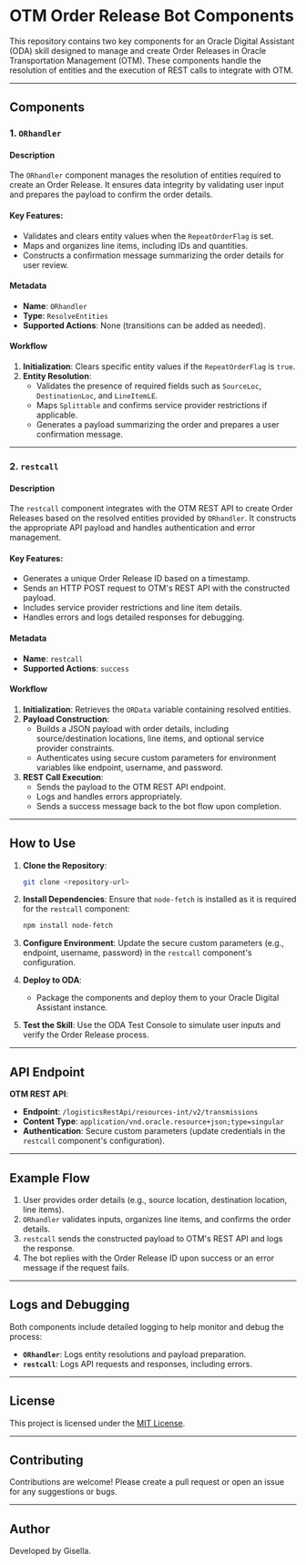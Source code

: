 # OTM Order Release Bot Components

This repository contains two key components for an Oracle Digital Assistant (ODA) skill designed to manage and create Order Releases in Oracle Transportation Management (OTM). These components handle the resolution of entities and the execution of REST calls to integrate with OTM.

---

## Components

### 1. `ORhandler`
#### Description
The `ORhandler` component manages the resolution of entities required to create an Order Release. It ensures data integrity by validating user input and prepares the payload to confirm the order details.

#### Key Features:
- Validates and clears entity values when the `RepeatOrderFlag` is set.
- Maps and organizes line items, including IDs and quantities.
- Constructs a confirmation message summarizing the order details for user review.

#### Metadata
- **Name**: `ORhandler`
- **Type**: `ResolveEntities`
- **Supported Actions**: None (transitions can be added as needed).

#### Workflow
1. **Initialization**: Clears specific entity values if the `RepeatOrderFlag` is `true`.
2. **Entity Resolution**:
   - Validates the presence of required fields such as `SourceLoc`, `DestinationLoc`, and `LineItemLE`.
   - Maps `Splittable` and confirms service provider restrictions if applicable.
   - Generates a payload summarizing the order and prepares a user confirmation message.

---

### 2. `restcall`
#### Description
The `restcall` component integrates with the OTM REST API to create Order Releases based on the resolved entities provided by `ORhandler`. It constructs the appropriate API payload and handles authentication and error management.

#### Key Features:
- Generates a unique Order Release ID based on a timestamp.
- Sends an HTTP POST request to OTM's REST API with the constructed payload.
- Includes service provider restrictions and line item details.
- Handles errors and logs detailed responses for debugging.

#### Metadata
- **Name**: `restcall`
- **Supported Actions**: `success`

#### Workflow
1. **Initialization**: Retrieves the `ORData` variable containing resolved entities.
2. **Payload Construction**:
   - Builds a JSON payload with order details, including source/destination locations, line items, and optional service provider constraints.
   - Authenticates using secure custom parameters for environment variables like endpoint, username, and password.
3. **REST Call Execution**:
   - Sends the payload to the OTM REST API endpoint.
   - Logs and handles errors appropriately.
   - Sends a success message back to the bot flow upon completion.

---

## How to Use

1. **Clone the Repository**:
   ```bash
   git clone <repository-url>
   ```

2. **Install Dependencies**:
   Ensure that `node-fetch` is installed as it is required for the `restcall` component:
   ```bash
   npm install node-fetch
   ```

3. **Configure Environment**:
   Update the secure custom parameters (e.g., endpoint, username, password) in the `restcall` component's configuration.

4. **Deploy to ODA**:
   - Package the components and deploy them to your Oracle Digital Assistant instance.

5. **Test the Skill**:
   Use the ODA Test Console to simulate user inputs and verify the Order Release process.

---

## API Endpoint
**OTM REST API**:
- **Endpoint**: `/logisticsRestApi/resources-int/v2/transmissions`
- **Content Type**: `application/vnd.oracle.resource+json;type=singular`
- **Authentication**: Secure custom parameters (update credentials in the `restcall` component's configuration).

---

## Example Flow
1. User provides order details (e.g., source location, destination location, line items).
2. `ORhandler` validates inputs, organizes line items, and confirms the order details.
3. `restcall` sends the constructed payload to OTM's REST API and logs the response.
4. The bot replies with the Order Release ID upon success or an error message if the request fails.

---

## Logs and Debugging
Both components include detailed logging to help monitor and debug the process:
- **`ORhandler`**: Logs entity resolutions and payload preparation.
- **`restcall`**: Logs API requests and responses, including errors.

---

## License
This project is licensed under the [MIT License](LICENSE).

---

## Contributing
Contributions are welcome! Please create a pull request or open an issue for any suggestions or bugs.

---

## Author
Developed by Gisella.
